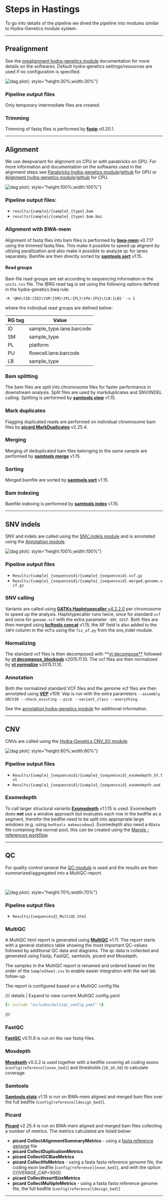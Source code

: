 # Steps in Hastings
To go into details of the pipeline we dived the pipeline into modules similar to Hydra-Genetics module system.

---
## Prealignment
See the [prealignment hydra-genetics module](https://prealignment.readthedocs.io/en/latest/) documentation for more details on the softwares. Default hydra-genetics settings/resources are used if no configuration is specified.

![dag plot](includes/images/prealignment.png){: style="height:30%;width:30%"}

### Pipeline output files
Only temporary intermediate files are created.

### Trimming
Trimming of fastq files is performed by **[fastp](https://github.com/OpenGene/fastp)** v0.20.1.  

---
## Alignment
We use deepvariant for alignment on CPU or with parabricks on GPU. For more information and documentation on the softwares used in the alignment steps see [Parabricks hydra-genetics module]()/[github](https://github.com/hydra-genetics/parabricks/tree/v1.1.0) for GPU 
or [Alignment hydra-genetics module](https://alignment.readthedocs.io/en/latest/)/[github](https://github.com/hydra-genetics/alignment/tree/v0.4.0) for CPU.

![dag plot](includes/images/alignment.png){: style="height:100%;width:100%"}

### Pipeline output files:

* `results/{sample}/{sample}_{type}.bam`
* `results/{sample}/{sample}_{type}.bam.bai`

### Alignment with BWA-mem
Alignment of fastq files into bam files is performed by **[bwa-mem](https://github.com/lh3/bwa)** v0.7.17 using the trimmed fastq files. This make it possible to speed up alignent by utlizing parallization and also make it possible to analyze qc for lanes separately. Bamfile are then directly sorted by **[samtools sort](http://www.htslib.org/doc/samtools-sort.html)** v1.15.

#### Read groups
Bam file read groups are set according to sequencing information in the `units.tsv` file.
The @RG read tag is set using the following options defined in the hydra-genetics bwa rule:
```
-R '@RG\tID:{ID}\tSM:{SM}\tPL:{PL}\tPU:{PU}\tLB:{LB}' -v 1
```
where the individual read groups are defined below:

| **RG tag** | **Value** |
|-------------|-|
| ID | sample_type.lane.barcode |
| SM | sample_type |
| PL | platform |
| PU | flowcell.lane.barcode |
| LB | sample_type |

### Bam splitting
The bam files are split into chromosome files for faster performance in downstream analysis. Split files are used by markduplicates and SNV/INDEL calling. Splitting is performed by **[samtools view](http://www.htslib.org/doc/samtools-view.html)** v1.15.

### Mark duplicates
Flagging duplicated reads are performed on individual chromosome bam files by **[picard MarkDuplicates](https://broadinstitute.github.io/picard/command-line-overview.html#MarkDuplicates)** v2.25.4.

### Merging
Merging of deduplicated bam files belonging to the same sample are performed by **[samtools merge](http://www.htslib.org/doc/samtools-merge.html)** v1.15.

### Sorting
Merged bamfile are sorted by **[samtools sort](http://www.htslib.org/doc/samtools-sort.html)** v1.15.

### Bam indexing
Bamfile indexing is performed by **[samtools index](http://www.htslib.org/doc/samtools-index.html)** v1.15.

---
## SNV indels
SNV and indels are called using the [SNV_indels module](https://github.com/hydra-genetics/snv_indels/tree/v0.3.0) and is annotated using the [Annotation module](https://github.com/hydra-genetics/annotation/tree/v0.3.0).

![dag plot](includes/images/snv_indels.png){: style="height:100%;width:100%"}

### Pipeline output files

* `Results/{sample}_{sequenceid}/{sample}_{sequenceid}.vcf.gz`
* `Results/{sample}_{sequenceid}/{sample}_{sequenceid}.merged.genome.vcf.gz`

### SNV calling
Variants are called using [**GATKs Haplotypecaller** v4.2.2.0](https://gatk.broadinstitute.org/hc/en-us/articles/360037225632-HaplotypeCaller) per chromosome to speed up the analysis. Haplotypecaller runs twice, once for standard `vcf` and once for `genome.vcf` with the extra parameter `-ERC GVCF`. Both files are then merged using **[bcftools concat](https://samtools.github.io/bcftools/bcftools.html#concat)** v1.15, the AF field is also added to the `INFO` column in the vcf:s using the `fix_af.py` from the snv_indel module.

### Normalizing
The standard vcf files is then decomposed with **[vt decompose**](https://genome.sph.umich.edu/wiki/Vt#Decompose) followed by [**vt decompose_blocksub**](https://genome.sph.umich.edu/wiki/Vt#Decompose_biallelic_block_substitutions) v2015.11.10. The vcf files are then normalized by [**vt normalize**](https://genome.sph.umich.edu/wiki/Vt#Normalization) v2015.11.10.

### Annotation
Both the normalized standard VCF files and the genome vcf files are then annotated using **[VEP](https://www.ensembl.org/info/docs/tools/vep/index.html)** v109. Vep is run with the extra parameters `--assembly GRCh38 --check_existing --pick --variant_class --everything`.

See the [annotation hydra-genetics module](https://annotation.readthedocs.io/en/latest/) for additional information.

---
## CNV
CNVs are called using the [Hydra-Genetics CNV_SV module](https://github.com/hydra-genetics/cnv_sv/tree/78f270c).
<br />

![dag plot](includes/images/cnv_sv.png){: style="height:60%;width:60%"}

### Pipeline output files

* `Results/{sample}_{sequenceid}/{sample}_{sequenceid}_exomedepth_SV.txt`
* `Results/{sample}_{sequenceid}/{sample}_{sequenceid}_exomedepth.aed`

### Exomedepth
To call larger structural variants **[Exomedepth](https://cran.r-project.org/web/packages/ExomeDepth/index.html)** v1.1.15 is used. Exomedepth does **not** use a window approach but evaluates each row in the bedfile as a segment, therefor the bedfile need to be split into appropriate large windows (e.g. using `bedtools makewindows`). Exomedepth also need a `RData` file containing the normal pool, this can be created using the [Marple - references workflow](/running_ref).

---
## QC
For quality control several the [QC-module](https://github.com/hydra-genetics/qc/tree/ca947b1) is used and the results are then summarized/aggregated into a MultiQC-report.

<br />

![dag plot](includes/images/qc.png){: style="height:70%;width:70%"}

### Pipeline output files
* `Results/{sequenceid}_MultiQC.html`

### MultiQC
A MultiQC html report is generated using **[MultiQC](https://github.com/ewels/MultiQC)** v1.11. The report starts with a general statistics table showing the most important QC-values followed by additional QC data and diagrams. The qc data is collected and generated using Fastp, FastQC, samtools, picard and Mosdepth.

The samples in the MultiQC report is renamed and ordered based on the order of the `SampleSheet.csv` to enable easier integration with the wet lab follow-up.


The report is configured based on a MultiQC config file. 

/// details | Expand to view current MultiQC config.yaml
```yaml
{% include "includes/multiqc_config.yaml" %}
```
///


### FastQC
**[FastQC](https://www.bioinformatics.babraham.ac.uk/projects/fastqc/)** v0.11.9 is run on the raw fastq-files.

### Mosdepth
**[Mosdepth](https://github.com/brentp/mosdepth)** v0.3.2 is used together with a bedfile covering all coding exons (`config[reference][exon_bed]`) and thresholds (`10,20,50`) to calculate coverage.

### Samtools
**[Samtools stats](http://www.htslib.org/doc/samtools-stats.html)** v1.15 is run on BWA-mem aligned and merged bam files over the full bedfile (`config[reference][design_bed]`).

### Picard
**[Picard](https://broadinstitute.github.io/picard/)** v2.25.4 is run on BWA-mem aligned and merged bam files collecting a number of metrics. The metrics calculated are listed below:

* **picard CollectAlignmentSummaryMetrics** - using a [fasta reference genome](references.md#reference_fasta) file
* **picard CollectDuplicationMetrics**
* **picard CollectGCBiasMetrics**
* **picard CollectHsMetrics** - using a fasta fasta reference genome file, the coding exon bedfile (`config[reference][exon_bed]`), and with the option COVERAGE_CAP=5000
* **picard CollectInsertSizeMetrics**
* **picard CollectMultipleMetrics** - using a fasta fasta reference genome file, the full bedfile (`config[reference][design_bed]`)
---